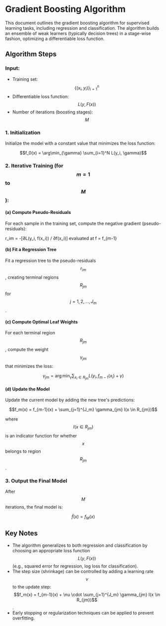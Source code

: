 # Gradient Boosting Algorithm

This document outlines the gradient boosting algorithm for supervised learning tasks, including regression and classification. The algorithm builds an ensemble of weak learners (typically decision trees) in a stage-wise fashion, optimizing a differentiable loss function.

## Algorithm Steps

### Input:
- Training set: $$\{(x_i, y_i)\}_{i=1}^n$$
- Differentiable loss function: $$L(y, F(x))$$
- Number of iterations (boosting stages): $$M$$

### 1. Initialization
Initialize the model with a constant value that minimizes the loss function:

$$f_0(x) = \arg\min_{\gamma} \sum_{i=1}^N L(y_i, \gamma)$$

### 2. Iterative Training (for $$m = 1$$ to $$M$$):
#### (a) Compute Pseudo-Residuals
For each sample in the training set, compute the negative gradient (pseudo-residuals):

r_im = -[∂L(y_i, f(x_i)) / ∂f(x_i)] evaluated at f = f_{m-1}
#### (b) Fit a Regression Tree
Fit a regression tree to the pseudo-residuals $$r_{im}$$, creating terminal regions $$R_{jm}$$ for $$j = 1, 2, \ldots, J_m$$.

#### (c) Compute Optimal Leaf Weights
For each terminal region $$R_{jm}$$, compute the weight $$\gamma_{jm}$$ that minimizes the loss:

$$\gamma_{jm} = \arg\min_{\gamma} \sum_{x_i \in R_{jm}} L(y_i, f_{m-1}(x_i) + \gamma)$$

#### (d) Update the Model
Update the current model by adding the new tree's predictions:

$$f_m(x) = f_{m-1}(x) + \sum_{j=1}^{J_m} \gamma_{jm} I(x \in R_{jm})$$

where $$I(x \in R_{jm})$$ is an indicator function for whether $$x$$ belongs to region $$R_{jm}$$.

### 3. Output the Final Model
After $$M$$ iterations, the final model is:

$$\hat{f}(x) = f_M(x)$$

## Key Notes
- The algorithm generalizes to both regression and classification by choosing an appropriate loss function $$L(y, F(x))$$ (e.g., squared error for regression, log loss for classification).
- The step size (shrinkage) can be controlled by adding a learning rate $$\nu$$ to the update step:  
  $$f_m(x) = f_{m-1}(x) + \nu \cdot \sum_{j=1}^{J_m} \gamma_{jm} I(x \in R_{jm})$$.
- Early stopping or regularization techniques can be applied to prevent overfitting.
